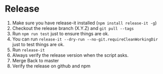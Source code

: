 # Release

1. Make sure you have release-it installed (`npm install release-it -g`)
1. Checkout the release branch (X.Y.Z) and `git pull --tags`
1. Run `npm run test` just to ensure things are ok.
1. You can run `release-it --dry-run --no-git.requireCleanWorkingDir` just to test things are ok.
1. Run `release-it`
1. Always verify the release version when the script asks.
1. Merge Back to master
1. Verify the release on github and npm
